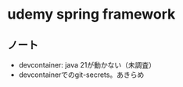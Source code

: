 # udemy spring framework

## ノート
- devcontainer: java 21が動かない（未調査）
- devcontainerでのgit-secrets。あきらめ
